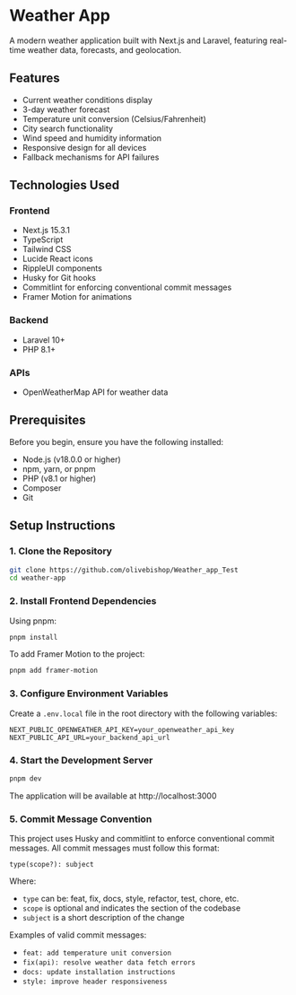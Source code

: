 # Weather App

A modern weather application built with Next.js and Laravel, featuring real-time weather data, forecasts, and geolocation.

## Features

- Current weather conditions display
- 3-day weather forecast
- Temperature unit conversion (Celsius/Fahrenheit)
- City search functionality
- Wind speed and humidity information
- Responsive design for all devices
- Fallback mechanisms for API failures

## Technologies Used

### Frontend
- Next.js 15.3.1
- TypeScript
- Tailwind CSS
- Lucide React icons
- RippleUI components
- Husky for Git hooks
- Commitlint for enforcing conventional commit messages
- Framer Motion for animations

### Backend
- Laravel 10+
- PHP 8.1+

### APIs
- OpenWeatherMap API for weather data

## Prerequisites

Before you begin, ensure you have the following installed:
- Node.js (v18.0.0 or higher)
- npm, yarn, or pnpm
- PHP (v8.1 or higher)
- Composer
- Git

## Setup Instructions

### 1. Clone the Repository

```bash
git clone https://github.com/olivebishop/Weather_app_Test
cd weather-app
```

### 2. Install Frontend Dependencies

Using pnpm:

```bash
pnpm install
```

To add Framer Motion to the project:

```bash
pnpm add framer-motion
```

### 3. Configure Environment Variables

Create a `.env.local` file in the root directory with the following variables:

```
NEXT_PUBLIC_OPENWEATHER_API_KEY=your_openweather_api_key
NEXT_PUBLIC_API_URL=your_backend_api_url
```

### 4. Start the Development Server

```bash
pnpm dev
```

The application will be available at http://localhost:3000

### 5. Commit Message Convention

This project uses Husky and commitlint to enforce conventional commit messages. All commit messages must follow this format:

```
type(scope?): subject
```

Where:
- `type` can be: feat, fix, docs, style, refactor, test, chore, etc.
- `scope` is optional and indicates the section of the codebase
- `subject` is a short description of the change

Examples of valid commit messages:
- `feat: add temperature unit conversion`
- `fix(api): resolve weather data fetch errors`
- `docs: update installation instructions`
- `style: improve header responsiveness`

